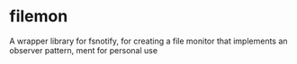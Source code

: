 # filemon
A wrapper library for fsnotify, for creating a file monitor that implements an observer pattern, ment for personal use

